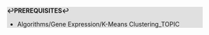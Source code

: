 <div style="margin:2em; background-color: #e0e0e0;">

<strong>↩PREREQUISITES↩</strong>

 * Algorithms/Gene Expression/K-Means Clustering_TOPIC

</div>

